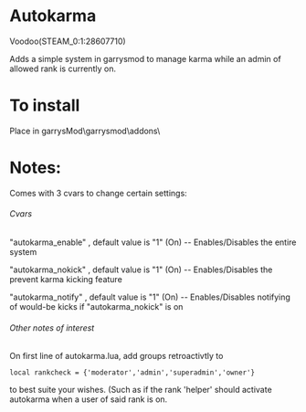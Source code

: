 # Autokarma


Voodoo(STEAM_0:1:28607710)

Adds a simple system in garrysmod to manage karma while an admin of allowed rank is currently on. 

# To install

Place in garrysMod\garrysmod\addons\

# Notes: 

Comes with 3 cvars to change certain settings:

###### Cvars

"autokarma_enable" , default value is "1" (On) -- Enables/Disables the entire system

"autokarma_nokick" , default value is "1" (On) -- Enables/Disables the prevent karma kicking feature 

"autokarma_notify" , default value is "1" (On) -- Enables/Disables notifying of would-be kicks if "autokarma_nokick" is on

###### Other notes of interest

On first line of autokarma.lua, add groups retroactivtly to

```
local rankcheck = {'moderator','admin','superadmin','owner'}
```

to best suite your wishes. (Such as if the rank 'helper' should activate autokarma when a user of said rank is on.



